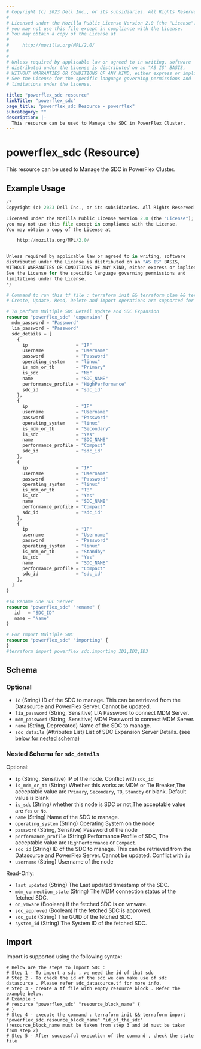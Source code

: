 ```yaml
---
# Copyright (c) 2023 Dell Inc., or its subsidiaries. All Rights Reserved.
# 
# Licensed under the Mozilla Public License Version 2.0 (the "License");
# you may not use this file except in compliance with the License.
# You may obtain a copy of the License at
# 
#     http://mozilla.org/MPL/2.0/
# 
# 
# Unless required by applicable law or agreed to in writing, software
# distributed under the License is distributed on an "AS IS" BASIS,
# WITHOUT WARRANTIES OR CONDITIONS OF ANY KIND, either express or implied.
# See the License for the specific language governing permissions and
# limitations under the License.

title: "powerflex_sdc resource"
linkTitle: "powerflex_sdc"
page_title: "powerflex_sdc Resource - powerflex"
subcategory: ""
description: |-
  This resource can be used to Manage the SDC in PowerFlex Cluster.
---
```


# powerflex_sdc (Resource)

This resource can be used to Manage the SDC in PowerFlex Cluster.


## Example Usage

```terraform
/*
Copyright (c) 2023 Dell Inc., or its subsidiaries. All Rights Reserved.

Licensed under the Mozilla Public License Version 2.0 (the "License");
you may not use this file except in compliance with the License.
You may obtain a copy of the License at

    http://mozilla.org/MPL/2.0/


Unless required by applicable law or agreed to in writing, software
distributed under the License is distributed on an "AS IS" BASIS,
WITHOUT WARRANTIES OR CONDITIONS OF ANY KIND, either express or implied.
See the License for the specific language governing permissions and
limitations under the License.
*/

# Command to run this tf file : terraform init && terraform plan && terraform apply.
# Create, Update, Read, Delete and Import operations are supported for this resource.

# To perform Multiple SDC Detail Update and SDC Expansion
resource "powerflex_sdc" "expansion" {
  mdm_password = "Password"
  lia_password = "Password"
  sdc_details = [
    {
      ip                  = "IP"
      username            = "Username"
      password            = "Password"
      operating_system    = "linux"
      is_mdm_or_tb        = "Primary"
      is_sdc              = "No"
      name                = "SDC_NAME"
      performance_profile = "HighPerformance"
      sdc_id              = "sdc_id"
    },
    {
      ip                  = "IP"
      username            = "Username"
      password            = "Password"
      operating_system    = "linux"
      is_mdm_or_tb        = "Secondary"
      is_sdc              = "Yes"
      name                = "SDC_NAME"
      performance_profile = "Compact"
      sdc_id              = "sdc_id"
    },
    {
      ip                  = "IP"
      username            = "Username"
      password            = "Password"
      operating_system    = "linux"
      is_mdm_or_tb        = "TB"
      is_sdc              = "Yes"
      name                = "SDC_NAME"
      performance_profile = "Compact"
      sdc_id              = "sdc_id"
    },
    {
      ip                  = "IP"
      username            = "Username"
      password            = "Password"
      operating_system    = "linux"
      is_mdm_or_tb        = "Standby"
      is_sdc              = "Yes"
      name                = "SDC_NAME"
      performance_profile = "Compact"
      sdc_id              = "sdc_id"
    },
  ]
}

#To Rename One SDC Server 
resource "powerflex_sdc" "rename" {
   id   = "SDC_ID"
   name = "Name"
}

# For Import Multiple SDC
resource "powerflex_sdc" "importing" {
}
#terraform import powerflex_sdc.importing ID1,ID2,ID3
```

<!-- schema generated by tfplugindocs -->
## Schema

### Optional

- `id` (String) ID of the SDC to manage. This can be retrieved from the Datasource and PowerFlex Server. Cannot be updated.
- `lia_password` (String, Sensitive) LIA Password to connect MDM Server.
- `mdm_password` (String, Sensitive) MDM Password to connect MDM Server.
- `name` (String, Deprecated) Name of the SDC to manage.
- `sdc_details` (Attributes List) List of SDC Expansion Server Details. (see [below for nested schema](#nestedatt--sdc_details))

<a id="nestedatt--sdc_details"></a>
### Nested Schema for `sdc_details`

Optional:

- `ip` (String, Sensitive) IP of the node. Conflict with `sdc_id`
- `is_mdm_or_tb` (String) Whether this works as MDM or Tie Breaker,The acceptable value are `Primary`, `Secondary`, `TB`, `Standby` or blank. Default value is blank
- `is_sdc` (String) whether this node is SDC or not,The acceptable value are `Yes` or `No`.
- `name` (String) Name of the SDC to manage.
- `operating_system` (String) Operating System on the node
- `password` (String, Sensitive) Password of the node
- `performance_profile` (String) Performance Profile of SDC, The acceptable value are `HighPerformance` or `Compact`.
- `sdc_id` (String) ID of the SDC to manage. This can be retrieved from the Datasource and PowerFlex Server. Cannot be updated. Conflict with `ip`
- `username` (String) Username of the node

Read-Only:

- `last_updated` (String) The Last updated timestamp of the SDC.
- `mdm_connection_state` (String) The MDM connection status of the fetched SDC.
- `on_vmware` (Boolean) If the fetched SDC is on vmware.
- `sdc_approved` (Boolean) If the fetched SDC is approved.
- `sdc_guid` (String) The GUID of the fetched SDC.
- `system_id` (String) The System ID of the fetched SDC.

## Import

Import is supported using the following syntax:

```shell
# Below are the steps to import SDC :
# Step 1 - To import a sdc , we need the id of that sdc 
# Step 2 - To check the id of the sdc we can make use of sdc datasource . Please refer sdc_datasource.tf for more info.
# Step 3 - create a tf file with empty resource block . Refer the example below.
# Example :
# resource "powerflex_sdc" "resource_block_name" {
# }
# Step 4 - execute the command : terraform init && terraform import "powerflex_sdc.resource_block_name" "id_of_the_sdc" (resource_block_name must be taken from step 3 and id must be taken from step 2)
# Step 5 - After successful execution of the command , check the state file
```